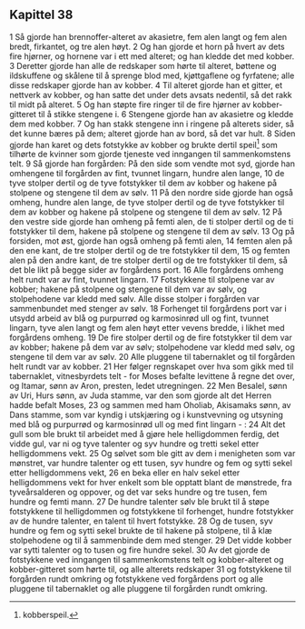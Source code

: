 ## Kapittel 38

1 Så gjorde han brennoffer-alteret av akasietre, fem alen langt og fem alen bredt, firkantet, og tre alen høyt.
2 Og han gjorde et horn på hvert av dets fire hjørner, og hornene var i ett med alteret; og han kledde det med kobber.
3 Deretter gjorde han alle de redskaper som hørte til alteret, bøttene og ildskuffene og skålene til å sprenge blod med, kjøttgaflene og fyrfatene; alle disse redskaper gjorde han av kobber.
4 Til alteret gjorde han et gitter, et nettverk av kobber, og han satte det under dets avsats nedentil, så det rakk til midt på alteret.
5 Og han støpte fire ringer til de fire hjørner av kobber-gitteret til å stikke stengene i.
6 Stengene gjorde han av akasietre og kledde dem med kobber.
7 Og han stakk stengene inn i ringene på alterets sider, så det kunne bæres på dem; alteret gjorde han av bord, så det var hult.
8 Siden gjorde han karet og dets fotstykke av kobber og brukte dertil speil[^1] som tilhørte de kvinner som gjorde tjeneste ved inngangen til sammenkomstens telt.
9 Så gjorde han forgården: På den side som vendte mot syd, gjorde han omhengene til forgården av fint, tvunnet lingarn, hundre alen lange,
10 de tyve stolper dertil og de tyve fotstykker til dem av kobber og hakene på stolpene og stengene til dem av sølv.
11 På den nordre side gjorde han også omheng, hundre alen lange, de tyve stolper dertil og de tyve fotstykker til dem av kobber og hakene på stolpene og stengene til dem av sølv.
12 På den vestre side gjorde han omheng på femti alen, de ti stolper dertil og de ti fotstykker til dem, hakene på stolpene og stengene til dem av sølv.
13 Og på forsiden, mot øst, gjorde han også omheng på femti alen,
14 femten alen på den ene kant, de tre stolper dertil og de tre fotstykker til dem,
15 og femten alen på den andre kant, de tre stolper dertil og de tre fotstykker til dem, så det ble likt på begge sider av forgårdens port.
16 Alle forgårdens omheng helt rundt var av fint, tvunnet lingarn.
17 Fotstykkene til stolpene var av kobber; hakene på stolpene og stengene til dem var av sølv, og stolpehodene var kledd med sølv. Alle disse stolper i forgården var sammenbundet med stenger av sølv.
18 Forhenget til forgårdens port var i utsydd arbeid av blå og purpurrød og karmosinrød ull og fint, tvunnet lingarn, tyve alen langt og fem alen høyt etter vevens bredde, i likhet med forgårdens omheng.
19 De fire stolper dertil og de fire fotstykker til dem var av kobber; hakene på dem var av sølv; stolpehodene var kledd med sølv, og stengene til dem var av sølv.
20 Alle pluggene til tabernaklet og til forgården helt rundt var av kobber.
21 Her følger regnskapet over hva som gikk med til tabernaklet, vitnesbyrdets telt - for Moses befalte levittene å regne det over, og Itamar, sønn av Aron, presten, ledet utregningen.
22 Men Besalel, sønn av Uri, Hurs sønn, av Juda stamme, var den som gjorde alt det Herren hadde befalt Moses,
23 og sammen med ham Oholiab, Akisamaks sønn, av Dans stamme, som var kyndig i utskjæring og i kunstvevning og utsyning med blå og purpurrød og karmosinrød ull og med fint lingarn - :
24 Alt det gull som ble brukt til arbeidet med å gjøre hele helligdommen ferdig, det vidde gul, var ni og tyve talenter og syv hundre og tretti sekel etter helligdommens vekt.
25 Og sølvet som ble gitt av dem i menigheten som var mønstret, var hundre talenter og ett tusen, syv hundre og fem og sytti sekel etter helligdommens vekt,
26 en beka eller en halv sekel etter helligdommens vekt for hver enkelt som ble opptatt blant de mønstrede, fra tyveårsalderen og oppover, og det var seks hundre og tre tusen, fem hundre og femti mann.
27 De hundre talenter sølv ble brukt til å støpe fotstykkene til helligdommen og fotstykkene til forhenget, hundre fotstykker av de hundre talenter, en talent til hvert fotstykke.
28 Og de tusen, syv hundre og fem og sytti sekel brukte de til hakene på stolpene, til å klæ stolpehodene og til å sammenbinde dem med stenger.
29 Det vidde kobber var sytti talenter og to tusen og fire hundre sekel.
30 Av det gjorde de fotstykkene ved inngangen til sammenkomstens telt og kobber-alteret og kobber-gitteret som hørte til, og alle alterets redskaper
31 og fotstykkene til forgården rundt omkring og fotstykkene ved forgårdens port og alle pluggene til tabernaklet og alle pluggene til forgården rundt omkring.

[^1]:  kobberspeil.
